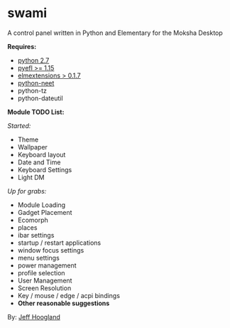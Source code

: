# swami
A control panel written in Python and Elementary for the Moksha Desktop

**Requires:**
- [python 2.7](https://www.python.org/)
- [pyefl >= 1.15](http://git.enlightenment.org/bindings/python/python-efl.git/)
- [elmextensions > 0.1.7](https://github.com/JeffHoogland/python-elm-extensions)
- [python-neet](https://github.com/JeffHoogland/neet)
- python-tz
- python-dateutil

**Module TODO List:**

*Started:*
- Theme
- Wallpaper
- Keyboard layout
- Date and Time
- Keyboard Settings
- Light DM

*Up for grabs:*
- Module Loading
- Gadget Placement
- Ecomorph
- places
- ibar settings
- startup / restart applications
- window focus settings
- menu settings
- power management
- profile selection
- User Management
- Screen Resolution
- Key / mouse / edge / acpi bindings
- **Other reasonable suggestions**

By: [Jeff Hoogland](http://www.jeffhoogland.com/)
